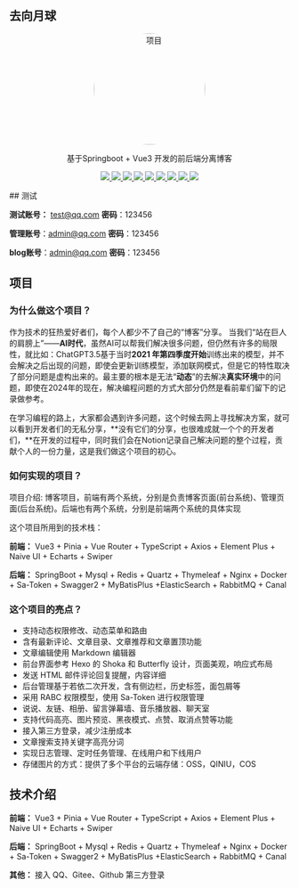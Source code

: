 ## 去向月球

<p align="center">
  <a href="https://github.com/laotutou007/TTT?tab=readme-ov-file">
    <img src="https://avatars.githubusercontent.com/u/69883652?v=4" alt="项目"   style="border-radius: 50%;height:200px">
  </a>
</p>

<p align="center">
   基于Springboot + Vue3 开发的前后端分离博客
</p>

<p align="center">
   <a target="_blank" href="https://github.com/ttkican/Blog">
      <img src="https://img.shields.io/badge/JDK-11-green"/>
      <img src="https://img.shields.io/badge/springboot-2.6.14-green"/>
      <img src="https://img.shields.io/badge/saToken-1.34.0-green"/>
      <img src="https://img.shields.io/badge/vue-3.x-green"/>
      <img src="https://img.shields.io/badge/mysql-8.0.27-green"/>
      <img src="https://img.shields.io/badge/mybatis--plus-3.5.2-green"/>
      <img src="https://img.shields.io/badge/redis-6.2.6-green"/>
      <img src="https://img.shields.io/badge/elasticsearch-7.17.3-green"/>
      <img src="https://img.shields.io/badge/rabbitmq-3.9.11-green"/>
   </a>
</p>
## 测试

**测试账号：** test@qq.com **密码**：123456

**管理账号**：admin@qq.com **密码**：123456

**blog账号**：admin@qq.com **密码**：123456

## 项目

### 为什么做这个项目？

作为技术的狂热爱好者们，每个人都少不了自己的“博客”分享。 当我们“站在巨人的肩膀上”——**AI时代**，虽然AI可以帮我们解决很多问题，但仍然有许多的局限性，就比如：ChatGPT3.5基于当时**2021 年第四季度开始**训练出来的模型，并不会解决之后出现的问题，即使会更新训练模型，添加联网模式，但是它的特性取决了部分问题是虚构出来的。最主要的根本是无法“**动态**”的去解决**真实环境**中的问题，即使在2024年的现在，解决编程问题的方式大部分仍然是看前辈们留下的记录做参考。

在学习编程的路上，大家都会遇到许多问题，这个时候去网上寻找解决方案，就可以看到开发者们的无私分享，**没有它们的分享，也很难成就一个个的开发者们，**在开发的过程中，同时我们会在Notion记录自己解决问题的整个过程，贡献个人的一份力量，这是我们做这个项目的初心。

### 如何实现的项目？

项目介绍: 博客项目，前端有两个系统，分别是负责博客页面(前台系统)、管理页面(后台系统)。后端也有两个系统，分别是前端两个系统的具体实现

这个项目所用到的技术栈：

**前端：** Vue3 + Pinia + Vue Router + TypeScript + Axios + Element Plus + Naive UI + Echarts + Swiper

**后端：** SpringBoot + Mysql + Redis + Quartz + Thymeleaf + Nginx + Docker + Sa-Token + Swagger2 + MyBatisPlus +ElasticSearch + RabbitMQ + Canal

### 这个项目的亮点？

- 支持动态权限修改、动态菜单和路由
- 含有最新评论、文章目录、文章推荐和文章置顶功能
- 文章编辑使用 Markdown 编辑器
- 前台界面参考 Hexo 的 Shoka 和 Butterfly 设计，页面美观，响应式布局
- 发送 HTML 邮件评论回复提醒，内容详细
- 后台管理基于若依二次开发，含有侧边栏，历史标签，面包屑等
- 采用 RABC 权限模型，使用 Sa-Token 进行权限管理
- 说说、友链、相册、留言弹幕墙、音乐播放器、聊天室
- 支持代码高亮、图片预览、黑夜模式、点赞、取消点赞等功能
- 接入第三方登录，减少注册成本
- 文章搜索支持关键字高亮分词 
- 实现日志管理、定时任务管理、在线用户和下线用户
- 存储图片的方式：提供了多个平台的云端存储：OSS，QINIU，COS

## 技术介绍

**前端：** Vue3 + Pinia + Vue Router + TypeScript + Axios + Element Plus + Naive UI + Echarts + Swiper

**后端：** SpringBoot + Mysql + Redis + Quartz + Thymeleaf + Nginx + Docker + Sa-Token + Swagger2 + MyBatisPlus +ElasticSearch + RabbitMQ + Canal

**其他：** 接入 QQ、Gitee、Github 第三方登录

